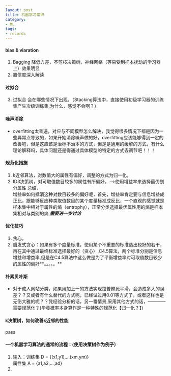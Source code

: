 ```yaml
---
layout: post
title: 机器学习常识
category: 
- ML
tags:
- records
---
```


#### bias & viaration
1. Bagging 降低方差，不剪枝决策树，神经网络（等易受到样本扰动的学习器上）效果明显
2. 置信度深入解读
#### 过拟合
3. 过拟合 会在哪些情况下出现，（Stacking算法中，直接使用初级学习器的训练集产生次级训练集,为什么，感觉不会啊？）
#### 噪声消除
- overfitting太普遍，对应与不同模型怎么解决，我觉得很多情况下都是因为一些异常点导致的，如果开始消除噪声做的好，overfitting应该能够得到一定的改善吧，但是这应该是治标不治本的方式，但是是通用的缓解的方式，有什么理论解释吗，具体问题还是得通过具体模型的特定的方式去调节吧！！！

#### 规范化措施
1. k近邻算法，对数值大的属性有偏好，调整的方式为归一化，  
2. ID3决策树，对可取值数目较多的属性有所偏好，-->使用增益率来选择最优划分属性
总结，  
    增益率如何抵消这种对数目较多的偏好呢，首先，增益率肯定要与信息增益成正比，跟能够反应种类取值数目的某个度量标准成反比，一个直观的感觉就是样本集中相对于属性的熵（entrophy），正常分类选择最优属性用的熵是样本集相对与类别的熵,***需要进一步讨论***

#### 优化技巧
1. 贪心，
2. 启发式贪心：如果有多个度量标准，使用某个不重要的标准选出较好的若干，再在其中通过最终标准选择最好的（贪心）,C4.5算法，两个标准分别是信息增益和增益率,但是在C4.5算法中这么做是为了平衡增益率对可取值数目较少的属性的偏好**。。。。。**

#### 朴素贝叶斯
- 对于成人网站分类，如果用加上一的方法实现拉普辣死平滑，会造成多大的误差？？又或者有什么替代的方式呢，已经试过用0.01等方式了，或者这样也是无伤大雅的呢？？凭经验分析的话，另一番情景,采用其他方式的话，————需要规范化？(毕竟概率本身算作是一种特殊的规范化【归一化？】)

#### k决策树，如何改善k近邻的性能
pass
#### 一个机器学习算法的通常的流程：(使用决策树作为例子）
1. 输入：训练集 D = {(x1,y1),...(xm,ym)}  
    	 属性集 A = {a1,a2,...,ad}
2.  
